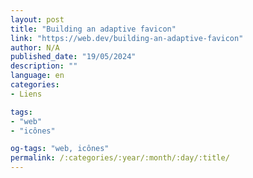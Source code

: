 ```yaml
---
layout: post
title: "Building an adaptive favicon"
link: "https://web.dev/building-an-adaptive-favicon"
author: N/A
published_date: "19/05/2024"
description: ""
language: en
categories:
- Liens

tags:
- "web"
- "icônes"

og-tags: "web, icônes"
permalink: /:categories/:year/:month/:day/:title/
---
```

